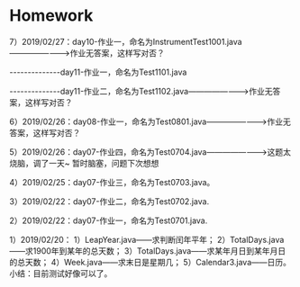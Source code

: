 # Homework

7）2019/02/27：day10-作业一，命名为InstrumentTest1001.java————————>作业无答案，这样写对否？

--------------day11-作业一，命名为Test1101.java

--------------day11-作业二，命名为Test1102.java————————>作业无答案，这样写对否？          



6）2019/02/26：day08-作业一，命名为Test0801.java————————>作业无答案，这样写对否？
                                                                        



5）2019/02/26：day07-作业四，命名为Test0704.java————————>这题太烧脑，调了一天~ 暂时脑塞，问题下次想想
                                                                         





4）2019/02/25：day07-作业三，命名为Test0703.java。 

3）2019/02/22：day07-作业二，命名为Test0702.java.         

2）2019/02/22：day07-作业一，命名为Test0701.java.

1）2019/02/20：
  1）LeapYear.java——求判断闰年平年；
  2）TotalDays.java——求1900年到某年的总天数；
  3）TotalDays.java——求某年月日到某年月日的总天数；
  4）Week.java——求末日是星期几；
  5）Calendar3.java——日历。
  小结：目前测试好像可以了。

